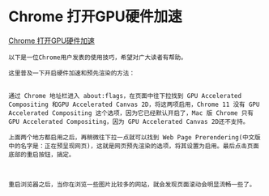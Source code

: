 # Chrome 打开GPU硬件加速

[Chrome 打开GPU硬件加速](http://blog.csdn.net/chromeblog/article/details/6828924)

```text
以下是一位Chrome用户发表的使用技巧，希望对广大读者有帮助。

这里普及一下开启硬件加速和预先渲染的方法： 


通过 Chrome 地址栏进入 about:flags，在页面中往下拉找到 GPU Accelerated Compositing 和GPU Accelerated Canvas 2D，将这两项启用，Chrome 11 没有 GPU Accelerated Compositing 这个选项，因为它已经默认开启了，Mac 版 Chrome 只有 GPU Accelerated Compositing，因为 GPU Accelerated Canvas 2D还不支持。 

上面两个地方都启用之后，再稍微往下拉一点就可以找到 Web Page Prerendering(中文版中的名字是：正在预呈现网页)，这就是网页预先渲染的选项，将其设置为启用。最后点击页面底部的重启按钮，搞定。 



重启浏览器之后，当你在浏览一些图片比较多的网站，就会发现页面滚动会明显流畅一些了。
```